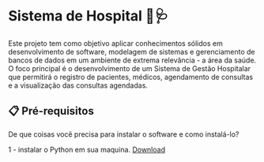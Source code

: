 # Sistema de Hospital 🏥🩺

Este projeto tem como objetivo aplicar conhecimentos sólidos em desenvolvimento de software, modelagem de sistemas e gerenciamento de bancos de dados em um ambiente de extrema relevância - a área da saúde. O foco principal é o desenvolvimento de um Sistema de Gestão Hospitalar que permitirá o registro de pacientes, médicos, agendamento de consultas e a visualização das consultas agendadas.

## 📋 Pré-requisitos
De que coisas você precisa para instalar o software e como instalá-lo?

1 - instalar o Python em sua maquina. <a href="https://www.python.org/downloads/" download>Download</a>


